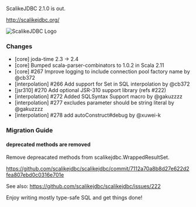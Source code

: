 ScalikeJDBC 2.1.0 is out. 

http://scalikejdbc.org/

![ScalikeJDBC Logo](http://scalikejdbc.org/images/logo.png)

### Changes

- [core] joda-time 2.3 -> 2.4
- [core] Bumped scala-parser-combinators to 1.0.2 in Scala 2.11
- [core] #267 Improve logging to include connection pool factory name by @cb372
- [interpolation] #266 Add support for Set in SQL interpolation by @cb372
- [jsr310] #270 Add optional JSR-310 support library (refs #222)
- [interpolation] #272 Added SQLSyntax Support macro by @gakuzzzz
- [interpolation] #277 excludes parameter should be string literal by @gakuzzzz
- [interpolation] #278 add autoConstruct#debug by @xuwei-k

### Migration Guide

#### deprecated methods are removed

Remove depreacated methods from scalikejdbc.WrappedResultSet.

https://github.com/scalikejdbc/scalikejdbc/commit/7112a70a8b8d27e622d2fea807ebd0c0316e701e

See also: https://github.com/scalikejdbc/scalikejdbc/issues/222

Enjoy writing mostly type-safe SQL and get things done!


